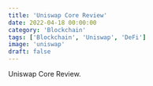 ```yaml
---
title: 'Uniswap Core Review'
date: 2022-04-18 00:00:00
category: 'Blockchain'
tags: ['Blockchain', 'Uniswap', 'DeFi']
image: 'uniswap'
draft: false
---
```


Uniswap Core Review.
